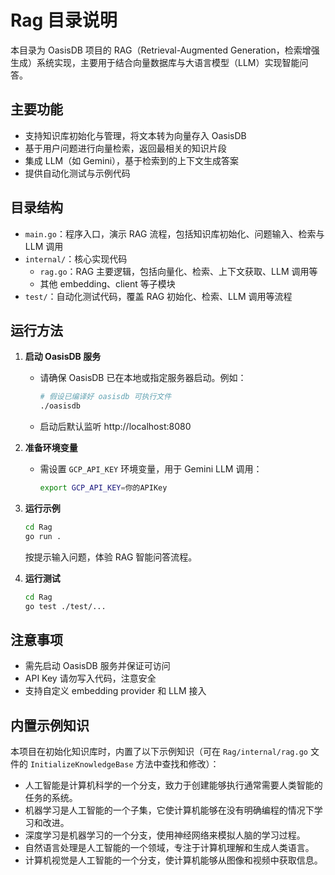 # Rag 目录说明

本目录为 OasisDB 项目的 RAG（Retrieval-Augmented Generation，检索增强生成）系统实现，主要用于结合向量数据库与大语言模型（LLM）实现智能问答。

## 主要功能
- 支持知识库初始化与管理，将文本转为向量存入 OasisDB
- 基于用户问题进行向量检索，返回最相关的知识片段
- 集成 LLM（如 Gemini），基于检索到的上下文生成答案
- 提供自动化测试与示例代码

## 目录结构
- `main.go`：程序入口，演示 RAG 流程，包括知识库初始化、问题输入、检索与 LLM 调用
- `internal/`：核心实现代码
    - `rag.go`：RAG 主要逻辑，包括向量化、检索、上下文获取、LLM 调用等
    - 其他 embedding、client 等子模块
- `test/`：自动化测试代码，覆盖 RAG 初始化、检索、LLM 调用等流程

## 运行方法

1. **启动 OasisDB 服务**
   - 请确保 OasisDB 已在本地或指定服务器启动。例如：
     ```bash
     # 假设已编译好 oasisdb 可执行文件
     ./oasisdb 
     ```
   - 启动后默认监听 http://localhost:8080

2. **准备环境变量**
   - 需设置 `GCP_API_KEY` 环境变量，用于 Gemini LLM 调用：
     ```bash
     export GCP_API_KEY=你的APIKey
     ```
3. **运行示例**
   ```bash
   cd Rag
   go run .
   ```
   按提示输入问题，体验 RAG 智能问答流程。

4. **运行测试**
   ```bash
   cd Rag
   go test ./test/...
   ```

## 注意事项
- 需先启动 OasisDB 服务并保证可访问
- API Key 请勿写入代码，注意安全
- 支持自定义 embedding provider 和 LLM 接入


## 内置示例知识

本项目在初始化知识库时，内置了以下示例知识（可在 `Rag/internal/rag.go` 文件的 `InitializeKnowledgeBase` 方法中查找和修改）：

- 人工智能是计算机科学的一个分支，致力于创建能够执行通常需要人类智能的任务的系统。
- 机器学习是人工智能的一个子集，它使计算机能够在没有明确编程的情况下学习和改进。
- 深度学习是机器学习的一个分支，使用神经网络来模拟人脑的学习过程。
- 自然语言处理是人工智能的一个领域，专注于计算机理解和生成人类语言。
- 计算机视觉是人工智能的一个分支，使计算机能够从图像和视频中获取信息。


